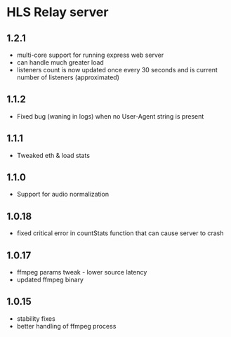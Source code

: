 # HLS Relay server

## 1.2.1

- multi-core support for running express web server
- can handle much greater load
- listeners count is now updated once every 30 seconds and is current number of listeners (approximated)

## 1.1.2

- Fixed bug (waning in logs) when no User-Agent string is present

## 1.1.1

- Tweaked eth & load stats

## 1.1.0

- Support for audio normalization

## 1.0.18

- fixed critical error in countStats function that can cause server to crash

## 1.0.17

- ffmpeg params tweak - lower source latency
- updated ffmpeg binary

## 1.0.15

- stability fixes
- better handling of ffmpeg process
